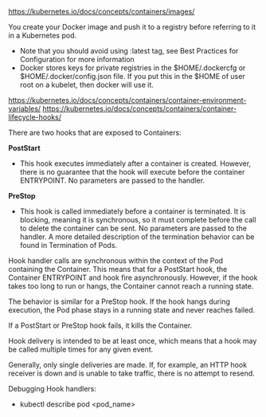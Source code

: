 https://kubernetes.io/docs/concepts/containers/images/

You create your Docker image and push it to a registry before referring to it in a Kubernetes pod.
* Note that you should avoid using :latest tag, see Best Practices for Configuration for more information
* Docker stores keys for private registries in the $HOME/.dockercfg or $HOME/.docker/config.json file. If you put this in the $HOME of user root on a kubelet, then docker will use it.

https://kubernetes.io/docs/concepts/containers/container-environment-variables/
https://kubernetes.io/docs/concepts/containers/container-lifecycle-hooks/

There are two hooks that are exposed to Containers:

**PostStart**
* This hook executes immediately after a container is created. However, there is no guarantee that the hook will execute before the container ENTRYPOINT. No parameters are passed to the handler.

**PreStop**
* This hook is called immediately before a container is terminated. It is blocking, meaning it is synchronous, so it must complete before the call to delete the container can be sent. No parameters are passed to the handler.
A more detailed description of the termination behavior can be found in Termination of Pods.

Hook handler calls are synchronous within the context of the Pod containing the Container. 
This means that for a PostStart hook, the Container ENTRYPOINT and hook fire asynchronously. 
However, if the hook takes too long to run or hangs, the Container cannot reach a running state.

The behavior is similar for a PreStop hook. 
If the hook hangs during execution, the Pod phase stays in a running state and never reaches failed. 

If a PostStart or PreStop hook fails, it kills the Container.

Hook delivery is intended to be at least once, which means that a hook may be called multiple times for any given event.

Generally, only single deliveries are made. If, for example, 
an HTTP hook receiver is down and is unable to take traffic, there is no attempt to resend.

Debugging Hook handlers:
* kubectl describe pod <pod_name>

